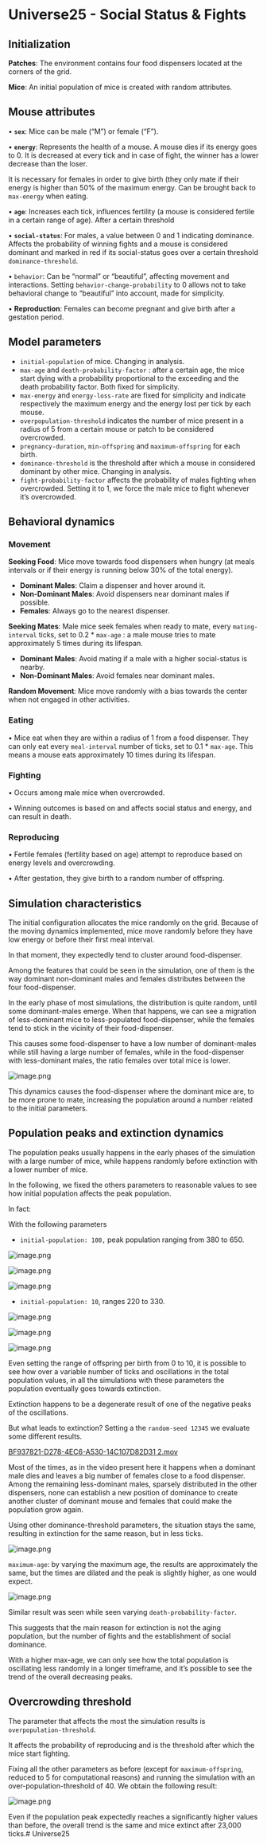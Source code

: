 # Universe25 - Social Status & Fights

## Initialization

**Patches**: The environment contains four food dispensers located at the corners of the grid.

**Mice**: An initial population of mice is created with random attributes.

## Mouse attributes

•	**`sex`**: Mice can be male (“M”) or female (“F”).

•	**`energy`**: Represents the health of a mouse. A mouse dies if its energy goes to 0. It is decreased at every tick and in case of fight, the winner has a lower decrease than the loser.

It is necessary for females in order to give birth (they only mate if their energy is higher than 50% of the maximum energy. Can be brought back to `max-energy` when eating.

•	**`age`**: Increases each tick, influences fertility (a mouse is considered fertile in a certain range of age). After a certain threshold 

•	**`social-status`**: For males, a value between 0 and 1 indicating dominance. Affects the probability of winning fights and a mouse is considered dominant and marked in red if its social-status goes over a certain threshold `dominance-threshold`.

•	`behavior`: Can be “normal” or “beautiful”, affecting movement and interactions. Setting `behavior-change-probability` to 0 allows not to take behavioral change to “beautiful” into account, made for simplicity.

•	**Reproduction**: Females can become pregnant and give birth after a gestation period.

## Model parameters

- `initial-population` of mice. Changing in analysis.
- `max-age` and `death-probability-factor` : after a certain age, the mice start dying with a probability proportional to the exceeding and the death probability factor. Both fixed for simplicity.
- `max-energy` and `energy-loss-rate` are fixed for simplicity and indicate respectively the maximum energy and the energy lost per tick by each mouse.
- `overpopulation-threshold` indicates the number of mice present in a radius of 5 from a certain mouse or patch to be considered overcrowded.
- `pregnancy-duration`, `min-offspring` and `maximum-offspring` for each birth.
- `dominance-threshold` is the threshold after which a mouse in considered dominant by other mice. Changing in analysis.
- `fight-probability-factor` affects the probability of males fighting when overcrowded. Setting it to 1, we force the male mice to fight whenever it’s overcrowded.

## Behavioral dynamics

### Movement

**Seeking Food**: Mice move towards food dispensers when hungry (at meals intervals or if their energy is running below 30% of the total energy).

- **Dominant Males**: Claim a dispenser and hover around it.
- **Non-Dominant Males**: Avoid dispensers near dominant males if possible.
- **Females**: Always go to the nearest dispenser.

**Seeking Mates**: Male mice seek females when ready to mate, every `mating-interval` ticks, set to 0.2 * `max-age`  : a male mouse tries to mate approximately 5 times during its lifespan.

- **Dominant Males**: Avoid mating if a male with a higher social-status is nearby.
- **Non-Dominant Males**: Avoid females near dominant males.

**Random Movement**: Mice move randomly with a bias towards the center when not engaged in other activities.

### Eating

•	Mice eat when they are within a radius of 1 from a food dispenser. They can only eat every `meal-interval` number of ticks, set to 0.1 * `max-age`. This means a mouse eats approximately 10 times during its lifespan.

### Fighting

•	Occurs among male mice when overcrowded.

•	Winning outcomes is based on and affects social status and energy, and can result in death.

### Reproducing

•	Fertile females (fertility based on age) attempt to reproduce based on energy levels and overcrowding.

•	After gestation, they give birth to a random number of offspring.

## Simulation characteristics

The initial configuration allocates the mice randomly on the grid. Because of the moving dynamics implemented, mice move randomly before they have low energy or before their first meal interval.

In that moment, they expectedly tend to cluster around food-dispenser.

Among the features that could be seen in the simulation, one of them is the way dominant non-dominant males and females distributes between the four food-dispenser.

In the early phase of most simulations, the distribution is quite random, until some dominant-males emerge. When that happens, we can see a migration of less-dominant mice to less-populated food-dispenser, while the females tend to stick in the vicinity of their food-dispenser.

This causes some food-dispenser to have a low number of dominant-males while still having a large number of females, while in the food-dispenser with less-dominant males, the ratio females over total mice is lower.

![image.png](Universe25%20-%20Social%20Status%20&%20Fights%2014fd8d44f8af8086b3b3f406ba507fb3/image.png)

This dynamics causes the food-dispenser where the dominant mice are, to be more prone to mate, increasing the population around a number related to the initial parameters.

## Population peaks and extinction dynamics

The population peaks usually happens in the early phases of the simulation with a large number of mice, while happens randomly before extinction with a lower number of mice.

In the following, we fixed the others parameters to reasonable values to see how initial population affects the peak population.

In fact:

With the following parameters

- `initial-population: 100,` peak population ranging from 380 to 650.

![image.png](Universe25%20-%20Social%20Status%20&%20Fights%2014fd8d44f8af8086b3b3f406ba507fb3/image%201.png)

![image.png](Universe25%20-%20Social%20Status%20&%20Fights%2014fd8d44f8af8086b3b3f406ba507fb3/image%202.png)

![image.png](Universe25%20-%20Social%20Status%20&%20Fights%2014fd8d44f8af8086b3b3f406ba507fb3/image%203.png)

- `initial-population: 10`, ranges 220 to 330.

![image.png](Universe25%20-%20Social%20Status%20&%20Fights%2014fd8d44f8af8086b3b3f406ba507fb3/image%204.png)

![image.png](Universe25%20-%20Social%20Status%20&%20Fights%2014fd8d44f8af8086b3b3f406ba507fb3/image%205.png)

![image.png](Universe25%20-%20Social%20Status%20&%20Fights%2014fd8d44f8af8086b3b3f406ba507fb3/image%206.png)

Even setting the range of offspring per birth from 0 to 10, it is possible to see how over a variable number of ticks and oscillations in the total population values, in all the simulations with these parameters the population eventually goes towards extinction.

Extinction happens to be a degenerate result of one of the negative peaks of the oscillations.

But what leads to extinction? Setting a the `random-seed 12345` we evaluate some different results.

[BF937821-D278-4EC6-A530-14C107D82D31 2.mov](Universe25%20-%20Social%20Status%20&%20Fights%2014fd8d44f8af8086b3b3f406ba507fb3/BF937821-D278-4EC6-A530-14C107D82D31_2.mov)

Most of the times, as in the video present here it happens when a dominant male dies and leaves a big number of females close to a food dispenser. Among the remaining less-dominant males, sparsely distributed in the other dispensers, none can establish a new position of dominance to create another cluster of dominant mouse and females that could make the population grow again.

Using other dominance-threshold parameters, the situation stays the same, resulting in extinction for the same reason, but in less ticks.

![image.png](Universe25%20-%20Social%20Status%20&%20Fights%2014fd8d44f8af8086b3b3f406ba507fb3/image%207.png)

`maximum-age`: by varying the maximum age, the results are approximately the same, but the times are dilated and the peak is slightly higher, as one would expect.

![image.png](Universe25%20-%20Social%20Status%20&%20Fights%2014fd8d44f8af8086b3b3f406ba507fb3/image%208.png)

Similar result was seen while seen varying `death-probability-factor`.

This suggests that the main reason for extinction is not the aging population, but the number of fights and the establishment of social dominance.

With a higher max-age, we can only see how the total population is oscillating less randomly in a longer timeframe, and it’s possible to see the trend of the overall decreasing peaks.

## Overcrowding threshold

The parameter that affects the most the simulation results is  `overpopulation-threshold`.

It affects the probability of reproducing and is the threshold after which the mice start fighting.

Fixing all the other parameters as before (except for `maximum-offspring`, reduced to 5 for computational reasons) and running the simulation with an over-population-threshold of 40. We obtain the following result:

![image.png](Universe25%20-%20Social%20Status%20&%20Fights%2014fd8d44f8af8086b3b3f406ba507fb3/image%209.png)

Even if the population peak expectedly reaches a significantly higher values than before, the overall trend is the same and mice extinct after 23,000 ticks.# Universe25
